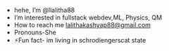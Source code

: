 -  hehe, I’m @llalitha88
-  I’m interested in fullstack webdev,ML, Physics, QM
-  How to reach me lalithakashyap88@gmail.com
-  Pronouns-She
- ⚡Fun fact- im living in schrodiengerscat state
<!---
llalitha88/llalitha88 is a ✨ special ✨ repository because its `README.md` (this file) appears on your GitHub profile.
You can click the Preview link to take a look at your changes.
--->
